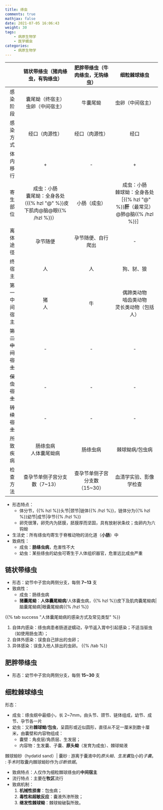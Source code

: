 ```yaml
---
title: 绦虫
comments: true
mathjax: false
date: 2021-07-05 16:06:43
weight: 30
tags:
    - 病原生物学
    - 医学蠕虫
categories:
    - 病原生物学
---
```


|              |                    链状带绦虫（猪肉绦虫，有钩绦虫）                    | 肥胖带绦虫（牛肉绦虫，无钩绦虫） |                  细粒棘球绦虫                 |
|:------------:|:----------------------------------------------------------------------:|:--------------------------------:|:---------------------------------------------:|
|   感染阶段   |                   囊尾蚴（终宿主）<br/>虫卵（中间宿主）                   |             牛囊尾蚴             |                虫卵（中间宿主）               |
|   感染方式   |                             经口（肉源性）                             |          经口（肉源性）          |                      经口                     |
|   体内移行   |                                    +                                   |                 -                |                       +                       |
|   寄生部位   | 成虫：小肠<br/>囊尾蚴：全身各处（{{% hzl "@" %}}皮下肌肉@脑@眼{{% /hzl %}}） |          小肠（成虫）            | 成虫：小肠<br/>棘球蚴：全身各处［{{% hzl "@" %}}**肝**（最常见）@肺@脑{{% /hzl %}}］ |
|   离体途径   |                                孕节随便                                |        孕节随便、自行爬出        |                       -                       |
|    终宿主    |                                   人                                   |                人                |                   狗、豺、狼                  |
| 第一中间宿主 |                                 猪<br/>人                                 |                牛                |  偶蹄类动物<br/>啮齿类动物<br/>灵长类动物（包括人） |
| ~~第二中间宿主~~ |                                    -                                   |                 -                |                       -                       |
|   ~~保虫宿主~~   |                                    -                                   |                 -                |                       -                       |
|   ~~转续宿主~~   |                                    -                                   |                 -                |                       -                       |
|   所致疾病   |                         肠绦虫病<br/>人体囊尾蚴病                         |             肠绦虫病             |                棘球蚴病/包虫病                |
|   检查方法   |                      查孕节单侧子宫分支数（7\~13）                     |  查孕节单侧子宫分支数（15\~30）  |             血清学实验、影像学检查            |

<!--more-->

- 形态特点：
    - 体分节，{{% hzl %}}头节|颈节|链体{{% /hzl %}}，链体分为{{% hzl %}}幼节|成节|孕节{{% /hzl %}}
    - 卵壳很薄，卵壳内为胚膜，胚膜厚而坚固，具有放射状条纹；虫卵内为六钩蚴
- 生活史：所有绦虫均寄生于脊椎动物的消化道（**小肠**）中
- 致病性：
    - 成虫：**肠绦虫病**，危害性不大
    - 幼虫：某些绦虫的幼虫可寄生于人体组织器官，危害远比成虫严重

## 链状带绦虫

- 形态：幼节中子宫向两侧分支，每侧 **7\~13** 支
- 致病性：
    - 成虫：肠绦虫病
    - **猪囊尾蚴**：**人体囊尾蚴病**/人体囊虫病，{{% hzl %}}皮下及肌肉囊尾蚴病|脑囊尾蚴病|眼囊尾蚴病{{% /hzl %}}

{{% tab success "人体囊尾蚴病的感染方式及常见类型" %}}
1. 自体内感染：绦虫病患者肠道逆蠕动，孕节返入胃中引起感染；不适当驱虫（如使用肠虫清）；
2. 自体外感染：误食自己排出的虫卵；
3. 异体感染：误食入他人排出的虫卵。
{{% /tab %}}

## 肥胖带绦虫

- 形态：幼节中子宫向两侧分支，每侧 **15\~30** 支

## 细粒棘球绦虫

形态：
- 成虫：绦虫纲中最细小，长 2\~7mm，由头节、颈节、链体组成，幼节、成节、孕节各一片
- 幼虫：又称**棘球蚴**/**包虫**，呈圆形或近似圆形，直径从不足一厘米到数十厘米，由囊壁和内容物组成：
    - 囊壁：角皮层/角质层、生发层；
    - 内容物：生发囊、子囊、**原头蚴**（发育为成虫）、棘球蚴液

棘球蚴砂（hydatid sand）| 囊砂
: 游离于囊液中的*原头蚴*、*生发囊*及小的*子囊*。
: 手术时取囊内棘球蚴砂作为*诊断依据*。

- 致病特点：人仅作为细粒棘球绦虫的**中间宿主**
- 流行特点：主要在**牧区**流行
- 致病机制：
    1. **机械性损害**：包虫病；
    2. **毒性和超敏反应**：囊液外渗所致；
    3. **继发性棘球蚴**：棘球蚴破裂所致。

